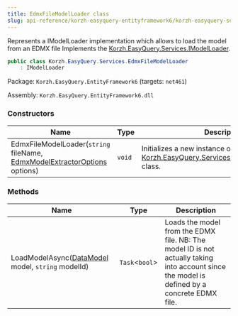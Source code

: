 ```yaml
---
title: EdmxFileModelLoader class
slug: api-reference/korzh-easyquery-entityframework6/korzh-easyquery-services-namespace/edmxfilemodelloader-class
---
```



Represents a IModelLoader implementation which allows to load  the model from an EDMX file  Implements the [Korzh.EasyQuery.Services.IModelLoader](/api-reference/korzh-easyquery/korzh-easyquery-services-namespace/imodelloader-interface).
```csharp
public class Korzh.EasyQuery.Services.EdmxFileModelLoader
    : IModelLoader

```
Package: `Korzh.EasyQuery.EntityFramework6` (targets: `net461`)

Assembly: `Korzh.EasyQuery.EntityFramework6.dll`

### Constructors

| Name | Type | Description | 
| --- | --- | --- | 
| EdmxFileModelLoader(`string` fileName, [EdmxModelExtractorOptions](/api-reference/korzh-easyquery-entityframework6/korzh-easyquery-entityframework-namespace/edmxmodelextractoroptions-class) options) | `void` | Initializes a new instance of the [Korzh.EasyQuery.Services.EdmxFileModelLoader](/api-reference/korzh-easyquery-entityframework6/korzh-easyquery-services-namespace/edmxfilemodelloader-class) class. | 


### Methods

| Name | Type | Description | 
| --- | --- | --- | 
| LoadModelAsync([DataModel](/api-reference/korzh-easyquery/korzh-easyquery-namespace/datamodel-class) model, `string` modelId) | `Task`&lt;`bool`&gt; | Loads the model from the EDMX file.  NB: The model ID is not actually taking into account  since the model is defined by a concrete EDMX file. |